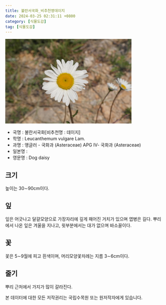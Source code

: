 ```yaml
---
title: 불란서국화_비추천명데이지
date: 2024-03-25 02:31:11 +0800
category: [식물도감]
tag: [식물도감]
---
```




![불란서국화[비추천명 : 데이지]](/assets/img/fileUpload/plants/basic/Asteraceae/Leucanthemum/P000005670/P000005670_202205_1_th2.jpg)
- 국명 : 불란서국화[비추천명 : 데이지]
- 학명 : Leucanthemum vulgare Lam.
- 과명 : 앵글러 - 국화과 (Asteraceae) APG Ⅳ- 국화과 (Asteraceae)
- 일본명 : 
- 영문명 : Dog daisy


## 크기
높이는 30∼90cm이다.
## 잎
잎은 어긋나고 달걀모양으로 가장자리에 깊게 패어진 거치가 있으며 엽병은 길다. 뿌리에서 나온 잎은 겨울을 지나고, 윗부분에서는 대가 없으며 바소꼴이다. 
## 꽃
꽃은 5∼9월에 피고 흰색이며, 머리모양꽃차례는 지름 3∼6cm이다.
## 줄기
뿌리 근처에서 가지가 많이 갈라진다.






본 데이터에 대한 모든 저작권리는 국립수목원 또는 원저작자에게 있습니다.
